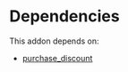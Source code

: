 # Dependencies

This addon depends on:

- [purchase_discount](https://github.com/bringout/oca-workflow-process)
